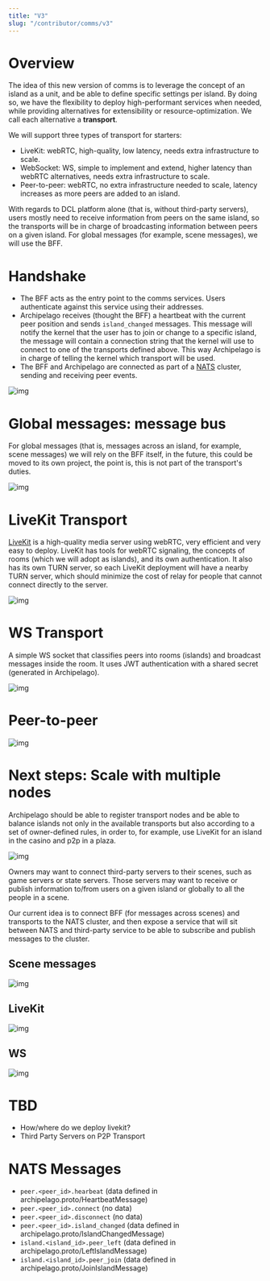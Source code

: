 ```yaml
---
title: "V3"
slug: "/contributor/comms/v3"
---
```



# Overview

The idea of this new version of comms is to leverage the concept of an island as a unit, and be able to define specific settings per island. By doing so, we have the flexibility to deploy high-performant services when needed, while providing alternatives for extensibility or resource-optimization. We call each alternative a **transport**.

We will support three types of transport for starters:

-   LiveKit: webRTC, high-quality, low latency, needs extra infrastructure to scale.
-   WebSocket: WS, simple to implement and extend, higher latency than webRTC alternatives, needs extra infrastructure to scale.
-   Peer-to-peer: webRTC, no extra infrastructure needed to scale, latency increases as more peers are added to an island.

With regards to DCL platform alone (that is, without third-party servers), users mostly need to receive information from peers on the same island, so the transports will be in charge of broadcasting information between peers on a given island. For global messages (for example, scene messages), we will use the BFF.


# Handshake

-   The BFF acts as the entry point to the comms services. Users authenticate against this service using their addresses.
-   Archipelago receives (thought the BFF) a heartbeat with the current peer position and sends `island_changed` messages. This message will notify the kernel that the user has to join or change to a specific island, the message will contain a connection string that the kernel will use to connect to one of the transports defined above. This way Archipelago is in charge of telling the kernel which transport will be used.
-   The BFF and Archipelago are connected as part of a [NATS](https://nats.io/) cluster, sending and receiving peer events.

![img](comms-v3-overview.png)


# Global messages: message bus

For global messages (that is, messages across an island, for example, scene messages) we will rely on the BFF itself, in the future, this could be moved to its own project, the point is, this is not part of the transport's duties.

![img](comms-v3-global.png)


# LiveKit Transport

[LiveKit](https://livekit.io/) is a high-quality media server using webRTC, very efficient and very easy to deploy. LiveKit has tools for webRTC signaling, the concepts of rooms (which we will adopt as islands), and its own authentication. It also has its own TURN server, so each LiveKit deployment will have a nearby TURN server, which should minimize the cost of relay for people that cannot connect directly to the server.

![img](comms-v3-livekit.png)


# WS Transport

A simple WS socket that classifies peers into rooms (islands) and broadcast messages inside the room. It uses JWT authentication with a shared secret (generated in Archipelago).

![img](comms-v3-ws-room-service.png)


# Peer-to-peer

![img](comms-v3-peer-to-peer.png)


# Next steps: Scale with multiple nodes

Archipelago should be able to register transport nodes and be able to balance islands not only in the available transports but also according to a set of owner-defined rules, in order to, for example, use LiveKit for an island in the casino and p2p in a plaza.

![img](comms-v3-scale.png)

Owners may want to connect third-party servers to their scenes, such as game servers or state servers. Those servers may want to receive or publish information to/from users on a given island or globally to all the people in a scene.

Our current idea is to connect BFF (for messages across scenes) and transports to the NATS cluster, and then expose a service that will sit between NATS and third-party service to be able to subscribe and publish messages to the cluster.


## Scene messages

![img](comms-v3-third-party-server-bff.png)


## LiveKit

![img](comms-v3-third-party-server-livekit.png)


## WS

![img](comms-v3-third-party-server-ws.png)


# TBD

-   How/where do we deploy livekit?
-   Third Party Servers on P2P Transport


# NATS Messages

-   `peer.<peer_id>.hearbeat` (data defined in archipelago.proto/HeartbeatMessage)
-   `peer.<peer_id>.connect` (no data)
-   `peer.<peer_id>.disconnect` (no data)
-   `peer.<peer_id>.island_changed` (data defined in archipelago.proto/IslandChangedMessage)
-   `island.<island_id>.peer_left` (data defined in archipelago.proto/LeftIslandMessage)
-   `island.<island_id>.peer_join` (data defined in archipelago.proto/JoinIslandMessage)

